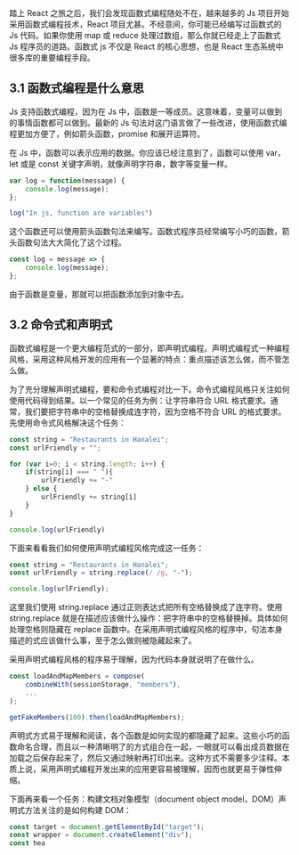 踏上 React 之旅之后，我们会发现函数式编程随处不在，越来越多的 Js 项目开始采用函数式编程技术，React 项目尤甚。不经意间，你可能已经编写过函数式的 Js 代码。如果你使用 map 或 reduce 处理过数组，那么你就已经走上了函数式 Js 程序员的道路。函数式 js 不仅是 React 的核心思想，也是 React 生态系统中很多库的重要编程手段。

## 3.1 函数式编程是什么意思

Js 支持函数式编程，因为在 Js 中，函数是一等成员。这意味着，变量可以做到的事情函数都可以做到。最新的 Js 句法对这门语言做了一些改进，使用函数式编程更加方便了，例如箭头函数，promise 和展开运算符。

在 Js 中，函数可以表示应用的数据。你应该已经注意到了，函数可以使用 var，let 或是 const 关键字声明，就像声明字符串，数字等变量一样。

```js
var log = function(message) {
    console.log(message);
};

log("In js, function are variables")
```

这个函数还可以使用箭头函数句法来编写。函数式程序员经常编写小巧的函数，箭头函数句法大大简化了这个过程。

```js
const log = message => {
    console.log(message);
};
```

由于函数是变量，那就可以把函数添加到对象中去。

## 3.2 命令式和声明式

函数式编程是一个更大编程范式的一部分，即声明式编程。声明式编程式一种编程风格，采用这种风格开发的应用有一个显著的特点：重点描述该怎么做，而不管怎么做。

为了充分理解声明式编程，要和命令式编程对比一下。命令式编程风格只关注如何使用代码得到结果。以一个常见的任务为例：让字符串符合 URL 格式要求。通常，我们要把字符串中的空格替换成连字符，因为空格不符合 URL 的格式要求。先使用命令式风格解决这个任务：

```js
const string = "Restaurants in Hanalei";
const urlFriendly = "";

for (var i=0; i < string.length; i++) {
    if(string[i] === " "){
        urlFriendly += "-"
    } else {
        urlFriendly += string[i]
    }
}

console.log(urlFriendly)
```

下面来看看我们如何使用声明式编程风格完成这一任务：

```js
const string = "Restaurants in Hanalei";
const urlFriendly = string.replace(/ /g, "-");

console.log(urlFriendly);
```

这里我们使用 string.replace 通过正则表达式把所有空格替换成了连字符。使用 string.replace 就是在描述应该做什么操作：把字符串中的空格替换掉。具体如何处理空格则隐藏在 replace 函数中。在采用声明式编程风格的程序中，句法本身描述的式应该做什么事，至于怎么做则被隐藏起来了。

采用声明式编程风格的程序易于理解，因为代码本身就说明了在做什么。

```js
const loadAndMapMembers = compose(
    combineWith(sessionStorage, "members"),
    ...
);

getFakeMembers(100).then(loadAndMapMembers);
```

声明式方式易于理解和阅读，各个函数是如何实现的都隐藏了起来。这些小巧的函数命名合理，而且以一种清晰明了的方式组合在一起，一眼就可以看出成员数据在加载之后保存起来了，然后又通过映射再打印出来。这种方式不需要多少注释。本质上说，采用声明式编程开发出来的应用更容易被理解，因而也就更易于弹性伸缩。

下面再来看一个任务：构建文档对象模型（document object model，DOM）声明式方法关注的是如何构建 DOM：

```js
const target = document.getElementById("target");
const wrapper = document.createElement("div");
const hea
```

